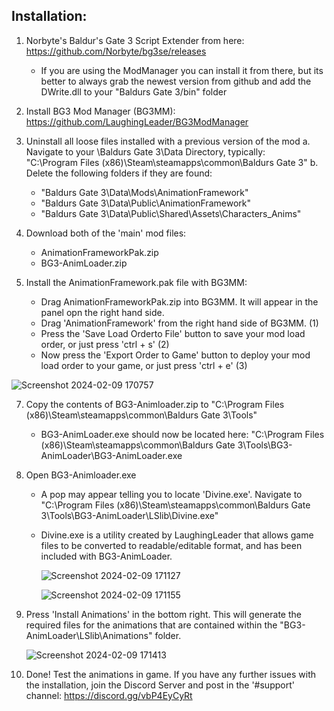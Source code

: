 Installation:
-

1. Norbyte's Baldur's Gate 3 Script Extender from here: https://github.com/Norbyte/bg3se/releases
   - If you are using the ModManager you can install it from there, but its better to always grab the newest version from github and add the DWrite.dll to your "Baldurs Gate 3/bin" folder
  
2. Install BG3 Mod Manager (BG3MM): https://github.com/LaughingLeader/BG3ModManager

3. Uninstall all loose files installed with a previous version of the mod
   a. Navigate to your \Baldurs Gate 3\Data Directory, typically:  
      "C:\Program Files (x86)\Steam\steamapps\common\Baldurs Gate 3"
   b. Delete the following folders if they are found:
     - "Baldurs Gate 3\Data\Mods\AnimationFramework"
     - "Baldurs Gate 3\Data\Public\AnimationFramework"
     - "Baldurs Gate 3\Data\Public\Shared\Assets\Characters\_Anims"

5. Download both of the 'main' mod files:
     - AnimationFrameworkPak.zip
     - BG3-AnimLoader.zip

6. Install the AnimationFramework.pak file with BG3MM:
    - Drag AnimationFrameworkPak.zip into BG3MM. It will appear in the panel opn the right hand side.
    - Drag 'AnimationFramework' from the right hand side of BG3MM. (1)
    - Press the 'Save Load Orderto File' button to save your mod load order, or just press 'ctrl + s' (2)
    - Now press the 'Export Order to Game' button to deploy your mod load order to your game, or just press 'ctrl + e' (3)

    
![Screenshot 2024-02-09 170757](https://github.com/LuneMods/BG3-Adult-Animation-Framework/assets/155053912/0d929ed6-2546-4dcb-819a-0497de407db8)


7. Copy the contents of BG3-Animloader.zip to "C:\Program Files (x86)\Steam\steamapps\common\Baldurs Gate 3\Tools"
   - BG3-AnimLoader.exe should now be located here: "C:\Program Files (x86)\Steam\steamapps\common\Baldurs Gate 3\Tools\BG3-AnimLoader\BG3-AnimLoader.exe
  
8. Open BG3-Animloader.exe
   - A pop may appear telling you to locate 'Divine.exe'. Navigate to "C:\Program Files (x86)\Steam\steamapps\common\Baldurs Gate 3\Tools\BG3-AnimLoader\LSlib\Divine.exe"
   - Divine.exe is a utility created by LaughingLeader that allows game files to be converted to readable/editable format, and has been included with BG3-AnimLoader.

  
     ![Screenshot 2024-02-09 171127](https://github.com/LuneMods/BG3-Adult-Animation-Framework/assets/155053912/7ef9b466-8ec9-4405-8df3-3439b000fedb)


        ![Screenshot 2024-02-09 171155](https://github.com/LuneMods/BG3-Adult-Animation-Framework/assets/155053912/2173bfa1-96e6-499a-8314-09bca2bea606)


9. Press 'Install Animations' in the bottom right. This will generate the required files for the animations that are contained within the "BG3-AnimLoader\LSlib\Animations" folder.
  

      ![Screenshot 2024-02-09 171413](https://github.com/LuneMods/BG3-Adult-Animation-Framework/assets/155053912/792b99ad-ab94-4884-b18e-3c972a4d7551)



10. Done! Test the animations in game. If you have any further issues with the installation, join the Discord Server and post in the '#support' channel: https://discord.gg/vbP4EyCyRt

